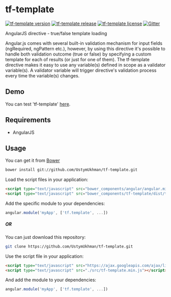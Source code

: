 # tf-template

[![tf-template version](http://ustymukhman.github.io/img/tf-template-release.svg)](https://github.com/UstymUkhman/tf-template/blob/master/README.md)
[![tf-template release](https://img.shields.io/github/release/qubyte/rubidium.svg)](https://github.com/UstymUkhman/tf-template/tree/master)
[![tf-template license](https://img.shields.io/packagist/l/doctrine/orm.svg)](https://github.com/UstymUkhman/tf-template/blob/master/LICENSE)
[![Gitter](https://badges.gitter.im/Join%20Chat.svg)](https://gitter.im/UstymUkhman/tf-template?utm_source=badge&utm_medium=badge&utm_campaign=pr-badge)

AngularJS directive - true/false template loading

Angular.js comes with several built-in validation mechanism for input fields (ngRequired, ngPattern etc.), however, by using this directive
it's possible to handle both validation outcome (true or false) by specifying a custom template for each of results (or just for one of them). 
The tf-template directive makes it easy to use any variable(s) defined in scope as a validator variable(s). A validator variable will trigger
directive's validation process every time the variable(s) changes.

## Demo

You can test 'tf-template' [here](http://ustymukhman.github.io/tf-template/demo.html).


## Requirements

- AngularJS


## Usage

You can get it from [Bower](http://bower.io/)

```sh
bower install git://github.com/UstymUkhman/tf-template.git
```

Load the script files in your application:

```html
<script type="text/javascript" src="bower_components/angular/angular.min.js"></script>
<script type="text/javascript" src="bower_components/tf-template/dist/tf-template.min.js"></script>
```

Add the specific module to your dependencies:

```javascript
angular.module('myApp', ['tf.template', ...])
```

##### OR

You can just download this repository:

```sh
git clone https://github.com/UstymUkhman/tf-template.git
```

Use the script file in your application:

```html
<script type="text/javascript" src="https://ajax.googleapis.com/ajax/libs/angularjs/1.4.7/angular.min.js"></script>
<script type="text/javascript" src="./src/tf-template.min.js"></script>
```

And add the module to your dependencies:

```javascript
angular.module('myApp', ['tf.template', ...])
```
